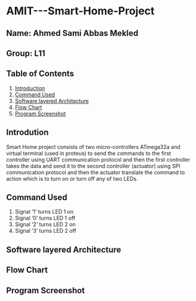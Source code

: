 # AMIT---Smart-Home-Project
## Name: Ahmed Sami Abbas Mekled
## Group: L11

## Table of Contents

1. [Introduction](#intro)
1. [Command Used](#cmd)
1. [Software layered Architecture](#arch)
1. [Flow Chart](#flow)
1. [Program Screenshot](#shot)

## Introdution
Smart Home project consists of two micro-controllers ATmega32a and virtual terminal (used in proteus) to send the commands to the first controller using UART communication protocol and then the first controller takes the data and send it to the second controller (actuator) using SPI communication protocol and then the actuator translate the command to action which is to turn on or turn off any of two LEDs.

## Command Used
  1.  Signal ‘1’ turns LED 1 on
  2.	Signal ‘0’ turns LED 1 off	
  3.	Signal ‘2’ turns LED 2 on
  4.	Signal ‘3’ turns LED 2 off

## Software layered Architecture

## Flow Chart

## Program Screenshot

